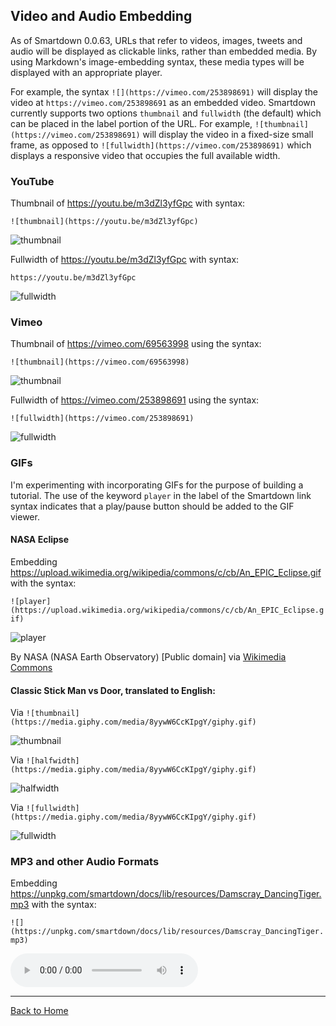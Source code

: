 ## Video and Audio Embedding

As of Smartdown 0.0.63, URLs that refer to videos, images, tweets and audio will be displayed as clickable links, rather than embedded media. By using Markdown's image-embedding syntax, these media types will be displayed with an appropriate player.

For example, the syntax `![](https://vimeo.com/253898691)` will display the video at `https://vimeo.com/253898691` as an embedded video. Smartdown currently supports two options `thumbnail` and `fullwidth` (the default) which can be placed in the label portion of the URL. For example, `![thumbnail](https://vimeo.com/253898691)` will display the video in a fixed-size small frame, as opposed to `![fullwidth](https://vimeo.com/253898691)` which displays a responsive video that occupies the full available width.


### YouTube

Thumbnail of https://youtu.be/m3dZl3yfGpc with syntax:

`![thumbnail](https://youtu.be/m3dZl3yfGpc)`

![thumbnail](https://youtu.be/m3dZl3yfGpc)


Fullwidth of https://youtu.be/m3dZl3yfGpc with syntax:

`https://youtu.be/m3dZl3yfGpc`

![fullwidth](https://youtu.be/m3dZl3yfGpc)


### Vimeo

Thumbnail of https://vimeo.com/69563998 using the syntax:

`![thumbnail](https://vimeo.com/69563998)`

![thumbnail](https://vimeo.com/69563998)


Fullwidth of https://vimeo.com/253898691 using the syntax:

`![fullwidth](https://vimeo.com/253898691)`

![fullwidth](https://vimeo.com/253898691)



### GIFs

I'm experimenting with incorporating GIFs for the purpose of building a tutorial. The use of the keyword `player` in the label of the Smartdown link syntax indicates that a play/pause button should be added to the GIF viewer.

#### NASA Eclipse

Embedding https://upload.wikimedia.org/wikipedia/commons/c/cb/An_EPIC_Eclipse.gif with the syntax:

`![player](https://upload.wikimedia.org/wikipedia/commons/c/cb/An_EPIC_Eclipse.gif)`

![player](https://upload.wikimedia.org/wikipedia/commons/c/cb/An_EPIC_Eclipse.gif)

By NASA (NASA Earth Observatory) [Public domain] via [Wikimedia Commons](https://commons.wikimedia.org/wiki/File%3AAn_EPIC_Eclipse.gif)


#### Classic Stick Man vs Door, translated to English:

Via `![thumbnail](https://media.giphy.com/media/8yywW6CcKIpgY/giphy.gif)`

![thumbnail](https://media.giphy.com/media/8yywW6CcKIpgY/giphy.gif)

Via `![halfwidth](https://media.giphy.com/media/8yywW6CcKIpgY/giphy.gif)`

![halfwidth](https://media.giphy.com/media/8yywW6CcKIpgY/giphy.gif)

Via `![fullwidth](https://media.giphy.com/media/8yywW6CcKIpgY/giphy.gif)`

![fullwidth](https://media.giphy.com/media/8yywW6CcKIpgY/giphy.gif)


### MP3 and other Audio Formats

Embedding https://unpkg.com/smartdown/docs/lib/resources/Damscray_DancingTiger.mp3 with the syntax:

`![](https://unpkg.com/smartdown/docs/lib/resources/Damscray_DancingTiger.mp3)`

![](https://unpkg.com/smartdown/docs/lib/resources/Damscray_DancingTiger.mp3)


---

[Back to Home](:@Home)

